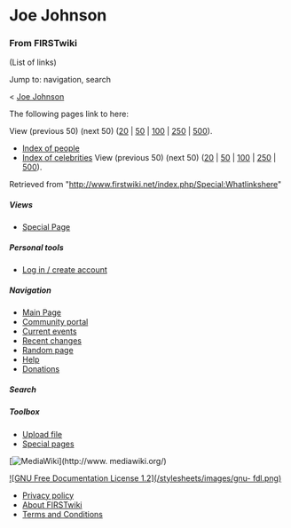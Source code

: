 # Joe Johnson

### From FIRSTwiki

(List of links)

Jump to: navigation, search

&lt; [Joe Johnson](/index.php?title=Joe_Johnson&redirect=no "Joe Johnson" )  

The following pages link to here:

View (previous 50) (next 50)
([20](/index.php?title=Special:Whatlinkshere/Joe_Johnson&limit=20&from=0
"Special:Whatlinkshere/Joe Johnson" ) |
[50](/index.php?title=Special:Whatlinkshere/Joe_Johnson&limit=50&from=0
"Special:Whatlinkshere/Joe Johnson" ) |
[100](/index.php?title=Special:Whatlinkshere/Joe_Johnson&limit=100&from=0
"Special:Whatlinkshere/Joe Johnson" ) |
[250](/index.php?title=Special:Whatlinkshere/Joe_Johnson&limit=250&from=0
"Special:Whatlinkshere/Joe Johnson" ) |
[500](/index.php?title=Special:Whatlinkshere/Joe_Johnson&limit=500&from=0
"Special:Whatlinkshere/Joe Johnson" )).

  * [Index of people](/index.php/Index_of_people "Index of people" )
  * [Index of celebrities](/index.php/Index_of_celebrities "Index of celebrities" )
View (previous 50) (next 50)
([20](/index.php?title=Special:Whatlinkshere/Joe_Johnson&limit=20&from=0
"Special:Whatlinkshere/Joe Johnson" ) |
[50](/index.php?title=Special:Whatlinkshere/Joe_Johnson&limit=50&from=0
"Special:Whatlinkshere/Joe Johnson" ) |
[100](/index.php?title=Special:Whatlinkshere/Joe_Johnson&limit=100&from=0
"Special:Whatlinkshere/Joe Johnson" ) |
[250](/index.php?title=Special:Whatlinkshere/Joe_Johnson&limit=250&from=0
"Special:Whatlinkshere/Joe Johnson" ) |
[500](/index.php?title=Special:Whatlinkshere/Joe_Johnson&limit=500&from=0
"Special:Whatlinkshere/Joe Johnson" )).

Retrieved from "<http://www.firstwiki.net/index.php/Special:Whatlinkshere>"

##### Views

  * [Special Page](/index.php/Special:Whatlinkshere/Joe_Johnson)

##### Personal tools

  * [Log in / create account](/index.php?title=Special:Userlogin&returnto=Special:Whatlinkshere)

[](/index.php/Main_Page "Main Page" )

##### Navigation

  * [Main Page](/index.php/Main_Page)
  * [Community portal](/index.php/FIRSTwiki:Community_portal)
  * [Current events](/index.php/Current_events)
  * [Recent changes](/index.php/Special:Recentchanges)
  * [Random page](/index.php/Special:Random)
  * [Help](/index.php/Help:Contents)
  * [Donations](/index.php/FIRSTwiki:Site_support)

##### Search



##### Toolbox

  * [Upload file](/index.php/Special:Upload)
  * [Special pages](/index.php/Special:Specialpages)

[![MediaWiki](/skins/common/images/poweredby_mediawiki_88x31.png)](http://www.
mediawiki.org/)

[![GNU Free Documentation License 1.2](/stylesheets/images/gnu-
fdl.png)](http://www.gnu.org/copyleft/fdl.html)

  * [Privacy policy](/index.php/FIRSTwiki:Privacy_policy "FIRSTwiki:Privacy policy" )
  * [About FIRSTwiki](/index.php/FIRSTwiki:About "FIRSTwiki:About" )
  * [Terms and Conditions](/index.php/FIRSTwiki:Terms_and_conditions "FIRSTwiki:Terms and conditions" )

